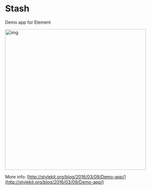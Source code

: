 # Stash
Demo app for Element

<img width="456" alt="img" src="https://raw.githubusercontent.com/stylekit/img/master/demo_app_30fps_full_smaller_size.gif">  

More info:
[http://stylekit.org/blog/2016/03/09/Demo-app/](http://stylekit.org/blog/2016/03/09/Demo-app/) 
